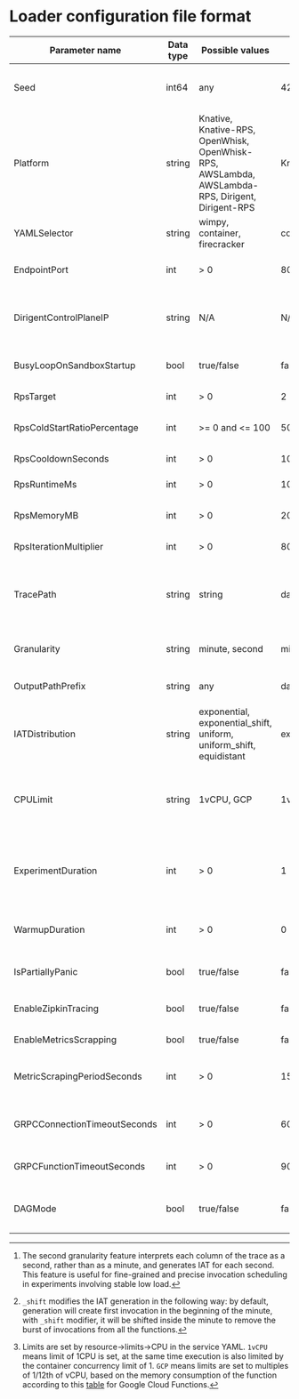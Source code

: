 # Loader configuration file format

| Parameter name               | Data type | Possible values                                                                                  | Default value       | Description                                                                          |
|------------------------------|-----------|--------------------------------------------------------------------------------------------------|---------------------|--------------------------------------------------------------------------------------|
| Seed                         | int64     | any                                                                                              | 42                  | Seed for specification generator (for reproducibility)                               |
| Platform                     | string    | Knative, Knative-RPS, OpenWhisk, OpenWhisk-RPS, AWSLambda, AWSLambda-RPS, Dirigent, Dirigent-RPS | Knative             | The serverless platform the functions will be executed on                            |
| YAMLSelector                 | string    | wimpy, container, firecracker                                                                    | container           | Service YAML depending on sandbox type                                               |
| EndpointPort                 | int       | > 0                                                                                              | 80                  | Port to be appended to the service URL                                               |
| DirigentControlPlaneIP       | string    | N/A                                                                                              | N/A                 | IP address of the Dirigent control plane (for function deployment)                   |
| BusyLoopOnSandboxStartup     | bool      | true/false                                                                                       | false               | Enable artificial delay on sandbox startup                                           |
| RpsTarget                    | int       | > 0                                                                                              | 2                   | RPS-mode target load                                                                 |
| RpsColdStartRatioPercentage  | int       | >= 0 and <= 100                                                                                  | 50                  | RPS-mode cold/warm start ratio                                                       |
| RpsCooldownSeconds           | int       | > 0                                                                                              | 10                  | RPS-mode target load                                                                 |
| RpsRuntimeMs                 | int       | > 0                                                                                              | 10                  | RPS-mode function runtime                                                            |
| RpsMemoryMB                  | int       | > 0                                                                                              | 2048                | RPS-mode function memory footprint                                                   |
| RpsIterationMultiplier       | int       | > 0                                                                                              | 80                  | RPS-mode SQRT iterations                                                             |
| TracePath                    | string    | string                                                                                           | data/traces         | Folder with Azure trace dimensions (invocations.csv, durations.csv, memory.csv)      |
| Granularity                  | string    | minute, second                                                                                   | minute              | Granularity for trace interpretation[^1]                                             |
| OutputPathPrefix             | string    | any                                                                                              | data/out/experiment | Results file(s) output path prefix                                                   |
| IATDistribution              | string    | exponential, exponential_shift, uniform, uniform_shift, equidistant                              | exponential         | IAT distribution[^2]                                                                 |
| CPULimit                     | string    | 1vCPU, GCP                                                                                       | 1vCPU               | Imposed CPU limits on worker containers (only applicable for 'Knative' platform)[^3] |
| ExperimentDuration           | int       | > 0                                                                                              | 1                   | Experiment duration in minutes of trace to execute excluding warmup                  |
| WarmupDuration               | int       | > 0                                                                                              | 0                   | Warmup duration in minutes(disabled if zero)                                         |
| IsPartiallyPanic             | bool      | true/false                                                                                       | false               | Pseudo-panic-mode only in Knative                                                    |
| EnableZipkinTracing          | bool      | true/false                                                                                       | false               | Show loader span in Zipkin traces                                                    |
| EnableMetricsScrapping       | bool      | true/false                                                                                       | false               | Scrap cluster-wide metrics                                                           |
| MetricScrapingPeriodSeconds  | int       | > 0                                                                                              | 15                  | Period of Prometheus metrics scrapping                                               |
| GRPCConnectionTimeoutSeconds | int       | > 0                                                                                              | 60                  | Timeout for establishing a gRPC connection                                           |
| GRPCFunctionTimeoutSeconds   | int       | > 0                                                                                              | 90                  | Maximum time given to function to execute[^4]                                        |
| DAGMode                      | bool      | true/false                                                                                       | false               | Sequential invocation of all functions one after another                             |

[^1]: The second granularity feature interprets each column of the trace as a second, rather than as a minute, and
generates IAT for each second. This feature is useful for fine-grained and precise invocation scheduling in experiments
involving stable low load.

[^2]: `_shift` modifies the IAT generation in the following way: by default, generation will create first invocation in
the beginning of the minute, with `_shift` modifier, it will be shifted inside the minute to remove the burst of
invocations from all the functions.

[^3]: Limits are set by resource->limits->CPU in the service YAML. `1vCPU` means limit of 1CPU is set, at the same time
execution is also limited by the container concurrency limit of 1. `GCP` means limits are set to multiples of 1/12th of
vCPU, based on the memory consumption of the function according to
this [table](https://cloud.google.com/functions/pricing#compute_time) for Google Cloud Functions.

[^5]: Function can execute for at most 15 minutes as in AWS
Lambda; https://aws.amazon.com/about-aws/whats-new/2018/10/aws-lambda-supports-functions-that-can-run-up-to-15-minutes/
